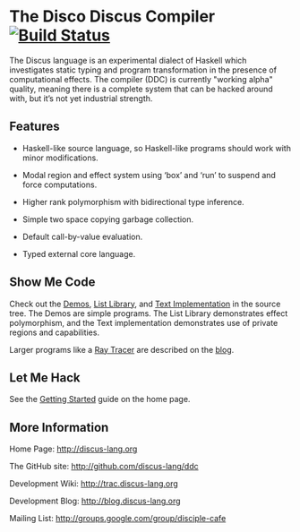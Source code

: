 # The Disco Discus Compiler [![Build Status](https://travis-ci.org/discus-lang/ddc.svg?branch=master)](https://travis-ci.org/discus-lang/ddc)

The Discus language is an experimental dialect of Haskell which investigates
static typing and program transformation in the presence of computational effects.
The compiler (DDC) is currently "working alpha" quality, meaning there is a
complete system that can be hacked around with, but it’s not yet industrial strength.


## Features

* Haskell-like source language, so Haskell-like programs should work with minor modifications.

* Modal region and effect system using ‘box’ and ‘run’ to suspend and force computations.

* Higher rank polymorphism with bidirectional type inference.

* Simple two space copying garbage collection.

* Default call-by-value evaluation.

* Typed external core language.


## Show Me Code

Check out the
[Demos](https://github.com/discus-lang/ddc/tree/master/test/ddc-demo/source/tetra),
[List Library](https://github.com/discus-lang/ddc/blob/master/src/s2/base/Data/List.ds), and
[Text Implementation](https://github.com/discus-lang/ddc/blob/master/src/s2/base/Data/Text/Base.ds)
in the source tree. The Demos are simple programs. The List Library demonstrates effect polymorphism, and the Text
implementation demonstrates use of private regions and capabilities.

Larger programs like a [Ray Tracer](http://disciple-devel.blogspot.com.au/2017/07/ray-tracer-demo.html)
are described on the [blog](http://disciple-devel.blogspot.com.au/).


## Let Me Hack

See the [Getting Started](http://discus-lang.org/section/01-GettingStarted.html) guide
on the home page.


## More Information

Home Page:              http://discus-lang.org

The GitHub site:        http://github.com/discus-lang/ddc

Development Wiki:       http://trac.discus-lang.org

Development Blog:       http://blog.discus-lang.org

Mailing List:           http://groups.google.com/group/disciple-cafe
